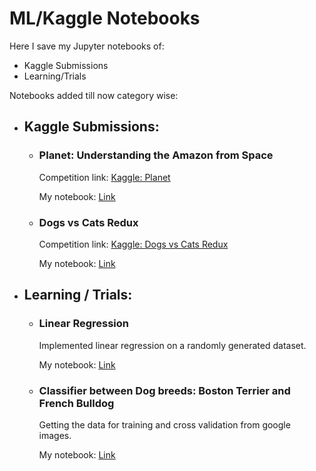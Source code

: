 # ML/Kaggle Notebooks

Here I save my Jupyter notebooks of:

- Kaggle Submissions
- Learning/Trials

Notebooks added till now category wise:

- ## Kaggle Submissions:

  - ### Planet: Understanding the Amazon from Space

    Competition link:
    [Kaggle: Planet](https://www.kaggle.com/c/planet-understanding-the-amazon-from-space)

    My notebook: [Link](./Kaggle_Competitions/Planet.ipynb)

  - ### Dogs vs Cats Redux

    Competition link:
    [Kaggle: Dogs vs Cats Redux](https://kaggle.com/c/dogs-vs-cats-redux-kernels-edition)

    My notebook: [Link](./Kaggle_Competitions/DogsCatsRedux.ipynb)

- ## Learning / Trials:

  - ### Linear Regression

    Implemented linear regression on a randomly generated dataset.

    My notebook: [Link](./Jupyter_Notebooks/LinearRegression.ipynb)

  - ### Classifier between Dog breeds: Boston Terrier and French Bulldog

    Getting the data for training and cross validation from google images.

    My notebook: [Link](./Jupyter_Notebooks/Classifier_UsingGoogleImagesData.ipynb)
